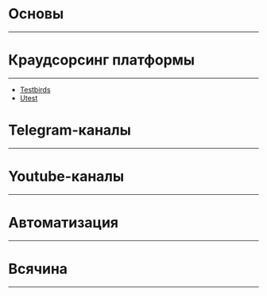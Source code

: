 # Основы
***
# Краудсорсинг платформы
***
- [Testbirds](https://nest.testbirds.com/home/tester)
- [Utest](https://www.utest.com)
# Telegram-каналы
***
# Youtube-каналы
***
# Автоматизация
***
# Всячина
***

